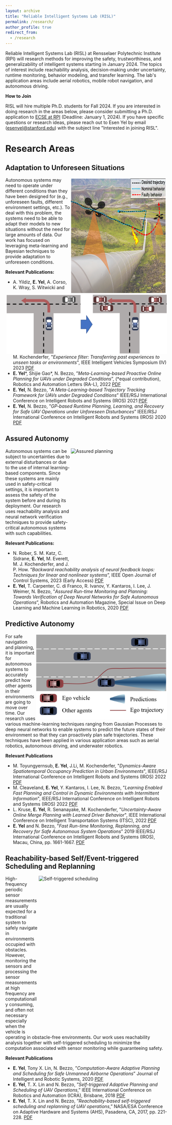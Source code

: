 ```yaml
---
layout: archive
title: "Reliable Intelligent Systems Lab (RISL)"
permalink: /research/
author_profile: true
redirect_from:
  - /research
---
```

Reliable Intelligent Systems Lab (RISL) at Rensselaer Polytechnic Institute (RPI) will research methods for improving the safety, trustworthiness, and generalizability of intelligent systems starting in January 2024. The topics of interest include reachability analysis, decision-making under uncertainty, runtime monitoring, behavior modeling, and transfer learning. The lab's application areas include aerial robotics, mobile robot navigation, and autonomous driving. 

**How to Join**

RISL will hire multiple Ph.D. students for Fall 2024. If you are interested in doing research in the areas below, please consider submitting a Ph.D. application to [ECSE at RPI](https://ecse.rpi.edu/ "ECSE") (Deadline: January 1, 2024). If you have specific questions or research ideas, please reach out to Esen Yel by email (esenyel@stanford.edu) with the subject line "Interested in joining RISL".


Research Areas
=====

Adaptation to Unforeseen Situations
-----

<img src="../images/iros2021-intro.png"
     alt="Trajectory adaptation"
     caption="© 2021 IEEE"
     width="300" 
     height="360"
     style="float: right;" />

   <img src="../images/av_transfer.png"
   alt="AV transfer"
   caption=""
   width="500" 
   height="190"
   style="float: right;" />


Autonomous systems may need to operate under different conditions than they have been designed for (e.g., unforeseen faults, different environment settings, etc.). To deal with this problem, the systems need to be able to adapt their models to new situations without the need for large amounts of data. Our work has focused on leveraging meta-learning and Bayesian techniques to provide adaptation to unforeseen conditions.

**Relevant Publications:**
* A. Yildiz,  **E. Yel**, A. Corso, K. Wray, S. Witwicki and M. Kochenderfer, "_Experience filter: Transferring past experiences to unseen  tasks or environments_", IEEE Intelligent Vehicles Symposium (IV) 2023 [PDF](https://arxiv.org/pdf/2305.18633.pdf "IV'23")
* **E. Yel***, Shijie Gao*, N. Bezzo, ”_Meta-Learning-based Proactive Online Planning for UAVs under Degraded Conditions_”, (*equal contribution), Robotics and Automation Letters (RA-L), 2022 [PDF](https://ieeexplore.ieee.org/document/9832491 "RAL'22")
* **E. Yel**, N. Bezzo, ”_A Meta-Learning-based Trajectory Tracking Framework for UAVs under Degraded Conditions_” IEEE/RSJ International Conference on Intelligent Robots and Systems (IROS) 2021 [PDF](https://arxiv.org/abs/2104.15081 "IROS'21")
* **E. Yel**, N. Bezzo, ”_GP-based Runtime Planning, Learning, and Recovery for Safe UAV Operations under Unforeseen Disturbances_” IEEE/RSJ International Conference on Intelligent Robots and Systems (IROS) 2020 [PDF](https://ieeexplore.ieee.org/document/9341641 "IROS'20")
  
Assured Autonomy
-----
<img src="../images/assured_planning.png"
     alt="Assured planning"
     width="300" 
     height="360"
     style="float: right; margin-left: 2px" />

Autonomous systems can be subject to uncertainties due to external disturbances or due to the use of internal learning-based components. Since these systems are mainly used in safety-critical settings, it is important to assess the safety of the system before and during its deployment. Our research uses reachability analysis and neural network verification techniques to provide safety-critical autonomous systems with such capabilities.

**Relevant Publications:**
* N. Rober, S. M. Katz, C. Sidrane, **E. Yel**, M. Everett, M. J. Kochenderfer, and J. P. How. “_Backward reachability analysis of neural feedback loops: Techniques for linear and nonlinear systems_”, IEEE Open Journal of Control Systems, 2023 (Early Access) [PDF](https://ieeexplore.ieee.org/document/10097878 "Backreach")
* **E. Yel**, T. Carpenter, C. di Franco, R. Ivanov, Y. Kantaros, I. Lee, J. Weimer, N. Bezzo, ”_Assured Run-time Monitoring and Planning: Towards Verification of Deep Neural Networks for Safe Autonomous Operations_”, Robotics and Automation Magazine, Special Issue on Deep Learning and Machine Learning in Robotics, 2020 [PDF](https://ieeexplore.ieee.org/document/9068251 "RAM'20")

Predictive Autonomy
-----
<img src="../images/av_scenario.png"
     alt="Assured planning"
     width="408" 
     height="266"
     style="float: right;" />
For safe navigation and planning, it is important for autonomous systems to accurately predict how other agents in their environments are going to move over time. Our research uses various machine-learning techniques ranging from Gaussian Processes to deep neural networks to enable systems to predict the future states of their environment so that they can proactively plan safe trajectories. These techniques have been applied in various application areas such as  aerial robotics, autonomous driving, and underwater robotics.

**Relevant Publications**
* M. Toyungyernsub, **E. Yel**, J.Li, M. Kochenderfer, "_Dynamics-Aware Spatiotemporal Occupancy Prediction in Urban Environments_", IEEE/RSJ International Conference on Intelligent Robots and Systems (IROS) 2022 [PDF](https://arxiv.org/pdf/2209.13172.pdf "IROS'22") 
* M. Cleaveland, **E. Yel**, Y. Kantaros, I. Lee, N. Bezzo, "_Learning Enabled Fast Planning and Control in Dynamic Environments with Intermittent Information_", IEEE/RSJ International Conference on Intelligent Robots and Systems (IROS) 2022 [PDF](https://arxiv.org/pdf/2209.04534.pdf "IROS'22")   
* L. Kruse, **E. Yel**, R. Senanayake, M. Kochenderfer, "_Uncertainty-Aware Online Merge Planning with Learned Driver Behavior_", IEEE International Conference on Intelligent Transportation Systems (ITSC), 2022  [PDF](https://arxiv.org/pdf/2207.05228.pdf "ITSC'22")
* **E. Yel** and N. Bezzo, "_Fast Run-time Monitoring, Replanning, and Recovery for Safe Autonomous System Operations_” 2019 IEEE/RSJ
International Conference on Intelligent Robots and Systems (IROS), Macau, China, pp. 1661-1667.  [PDF](https://ieeexplore.ieee.org/document/8968498 "IROS'19")


Reachability-based Self/Event-triggered Scheduling and Replanning
-----

<img src="../images/scheduling.png"
     alt="Self-triggered scheduling"
     width="400" 
     height="480"
     style="float: right; margin-left: 2px" />

High-frequency  periodic sensor measurements are usually expected for a traditional system to safely navigate in environments occupied with obstacles. However, monitoring the sensors and processing the sensor measurements at high frequency are computationally consuming, and often not necessary especially when the vehicle is operating in obstacle-free environments. Our work uses reachability analysis together with self-triggered scheduling to minimize the computation associated with sensor monitoring while guaranteeing safety.

**Relevant Publications**
* **E. Yel**, Tony X. Lin, N. Bezzo, ”_Computation-Aware Adaptive Planning and Scheduling for Safe Unmanned Airborne Operations_” Journal
of Intelligent and Robotic Systems, 2020 [PDF](https://link.springer.com/epdf/10.1007/s10846-020-01192-2?sharing_token=qFtm8fdhrw7rGoxGSkag9Pe4RwlQNchNByi7wbcMAY7a0qUIrsI7Gsc1PxE0C73W76eRLdTfLaDkqH1k2r_lFJDR2pmTLZvq7Px2rnuCcKWhnHiTmHhqX_j3X_xVtcUXJzzrkbBCBQCbOpqqYUGu44c7CmLWpuWDkN5dZ2i4Jfk%3D "JINT'20")
* **E. Yel**, T. X. Lin and N. Bezzo, ”_Self-triggered Adaptive Planning and Scheduling of UAV Operations_,” IEEE International Conference on Robotics and Automation (ICRA), Brisbane, 2018 [PDF](https://ieeexplore.ieee.org/document/8463205 "ICRA'18")
* **E. Yel**, T. X. Lin and N. Bezzo, ”_Reachability-based self-triggered scheduling and replanning of UAV operations_,” NASA/ESA Conference on Adaptive Hardware and Systems (AHS), Pasadena, CA, 2017, pp. 221-228. [PDF](https://ieeexplore.ieee.org/document/8046382 "AHS'17") 




